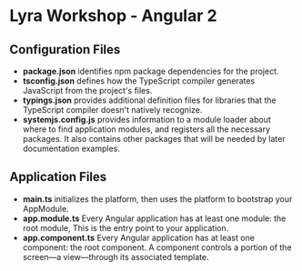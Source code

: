 # Lyra Workshop -  Angular 2

## Configuration Files

* **package.json** identifies npm package dependencies for the project.
* **tsconfig.json** defines how the TypeScript compiler generates JavaScript from the project's files.
* **typings.json** provides additional definition files for libraries that the TypeScript compiler doesn't natively recognize.
* **systemjs.config.js** provides information to a module loader about where to find application modules, and registers all the necessary packages. It also contains other packages that will be needed by later documentation examples.

## Application Files

* **main.ts** initializes the platform, then uses the platform to bootstrap your AppModule.
* **app.module.ts** Every Angular application has at least one module: the root module, This is the entry point to your application.
* **app.component.ts** Every Angular application has at least one component: the root component. A component controls a portion of the screen—a view—through its associated template.
